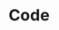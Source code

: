 ---
#preview
title: Code
introTitle: Publications <br>Category <span class="mil-thin">Code</span>
---
